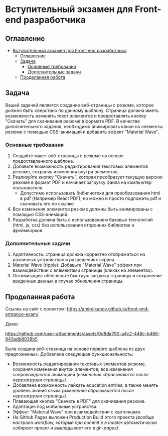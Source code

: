 # Вступительный экзамен для Front-end разработчика

## Оглавление

- [Вступительный экзамен для Front-end разработчика](#вступительный-экзамен-для-front-end-разработчика)
    - [Оглавление](#оглавление)
    - [Задача](#задача)
        - [Основные требования](#основные-требования)
        - [Дополнительные задачи](#дополнительные-задачи)
    - [Проделанная работа](#проделанная-работа)

## Задача

Вашей задачей является создание веб-страницы с резюме, которое должно быть сверстано по данному шаблону. Страница должна иметь возможность изменять текст элементов и предоставлять кнопку "Скачать" для скачивания резюме в формате PDF. В качестве дополнительного задания, необходимо анимировать клики на элементы резюме с помощью CSS-анимаций и добавить эффект "Material Wave".

### Основные требования

1. Создайте макет веб-страницы с резюме на основе предоставленного шаблона.
2. Добавьте возможность редактирования текстовых элементов резюме, сохраняя изменения внутри элементов.
3. Реализуйте кнопку "Скачать", которая преобразует текущую версию резюме в формат PDF и начинает загрузку файла на компьютер пользователя.
    - Допустимо использовать бибилиотеки для преобразования html в pdf (Например React PDF), но можно и просто подложить pdf и скачивать его по ссылке
4. Все изменения элементов резюме должны быть анимированы с помощью CSS-анимаций.
5. Разработка должна быть с использованием базовых технологий (html, js, css) без использования сторонних библиотек и фреймворков.

### Дополнительные задачи

1. Адаптивность: страница должна корректно отображаться на различных устройствах и разрешениях экрана.
2. Material Wave (ripple): Добавьте "Material Wave" эффект при взаимодействии с элементами страницы (кликах на элементах).
3. Оптимизация: обеспечьте быструю загрузку страницы и сохранение введенных данных в случае обновления страницы.

## Проделанная работа

Ссылка на сайт с проектом: https://amirelkanov.github.io/front-end-entrance-exam/

Демо:

https://github.com/user-attachments/assets/0d8da790-a4c2-448c-b486-943adb8038b5

Была создана веб-страница на основе первого шаблона из двух предложенных. Добавлена следующая функциональность:

- Возможность редактирования текстовых элементов резюме, сохраняя изменения внутри элементов; все изменения сопровождаются анимацией _(изменения сбрасываются после перезагрузки страницы)_.
- Добавлена возможность лайкать education entries, а также менять уровень знания языка _(изменения сбрасываются после перезагрузки страницы)_.
- Плавающая кнопка "Скачать в PDF" для скачивания резюме.
- Адаптация под мобильные устройства.
- Эффект "Material Wave" при взаимодействии с карточками.
- На Github Pages выложен Production Build этого проекта _(вообще настроен workflow, который при commit'е в master автоматически собирает проект и выкладывает его в gh-pages)_.
